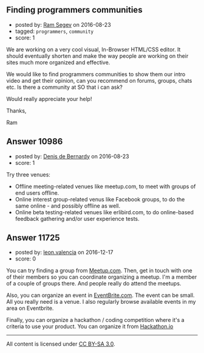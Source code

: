 ## Finding programmers communities

- posted by: [Ram Segev](https://stackexchange.com/users/8806737/ram-segev) on 2016-08-23
- tagged: `programmers`, `community`
- score: 1

We are working on a very cool visual, In-Browser HTML/CSS editor. It should eventually shorten and make the way people are working on their sites much more organized and effective.

We would like to find programmers communities to show them  our intro video and get their opinion, can you recommend on forums, groups, chats etc.
Is there a community at SO that i can ask? 

Would really appreciate your help!

Thanks,

Ram


## Answer 10986

- posted by: [Denis de Bernardy](https://stackexchange.com/users/182468/denis-de-bernardy) on 2016-08-23
- score: 1

Try three venues:

- Offline meeting-related venues like meetup.com, to meet with groups of end users offline.
- Online interest group-related venus like Facebook groups, to do the same online - and possibly offline as well.
- Online beta testing-related venues like erlibird.com, to do online-based feedback gathering and/or user experience tests.


## Answer 11725

- posted by: [leon.valencia](https://stackexchange.com/users/9076594/leon-valencia) on 2016-12-17
- score: 0

<p>You can try finding a group from <a href="https://www.meetup.com/" rel="nofollow noreferrer">Meetup.com</a>. Then, get in touch with one of their members so you can coordinate organizing a meetup. I'm a member of a couple of groups there. And people really do attend the meetups.</p>

<p>Also, you can organize an event in <a href="https://www.eventbrite.com/" rel="nofollow noreferrer">EventBrite.com</a>. The event can be small. All you really need is a venue. I also regularly browse available events in my area on Eventbrite.</p>

<p>Finally, you can organize a hackathon / coding competition where it's a criteria to use your product. You can organize it from <a href="http://www.hackathon.io/" rel="nofollow noreferrer">Hackathon.io</a></p>




---

All content is licensed under [CC BY-SA 3.0](https://creativecommons.org/licenses/by-sa/3.0/).

